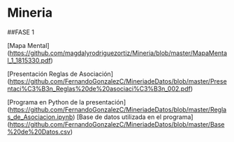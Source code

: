 # Mineria

##FASE 1

[Mapa Mental] (https://github.com/magdalyrodriguezortiz/Mineria/blob/master/MapaMental_1_1815330.pdf)

[Presentación Reglas de Asociación] (https://github.com/FernandoGonzalezC/MineriadeDatos/blob/master/Presentaci%C3%B3n_Reglas%20de%20asociaci%C3%B3n_002.pdf)

[Programa en Python de la presentación] (https://github.com/FernandoGonzalezC/MineriadeDatos/blob/master/Reglas_de_Asociacion.ipynb)
[Base de datos utilizada en el programa] (https://github.com/FernandoGonzalezC/MineriadeDatos/blob/master/Base%20de%20Datos.csv)

